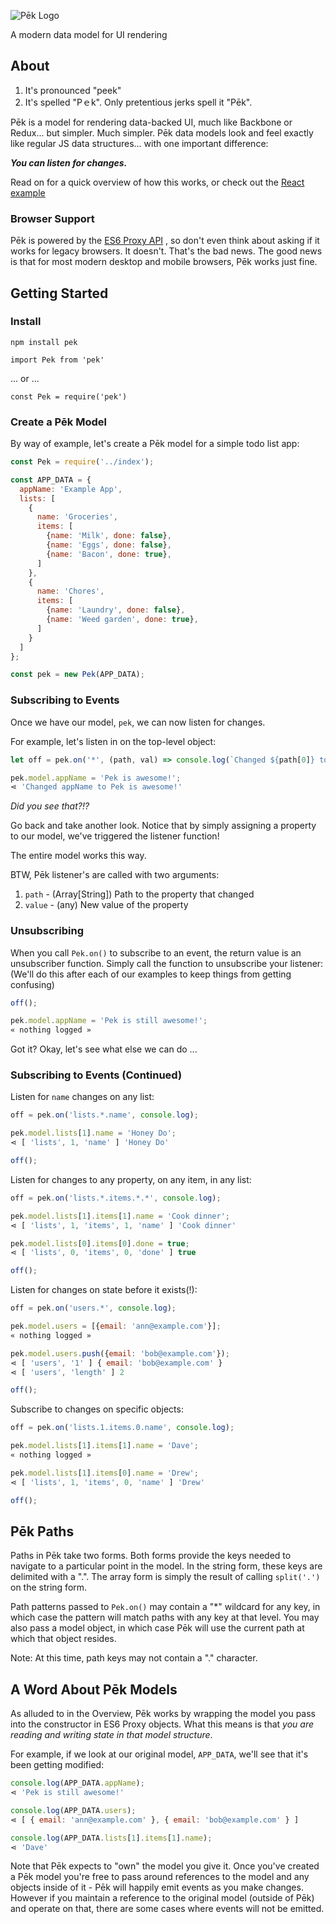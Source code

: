 ![P&emacr;k Logo](http://i.imgur.com/4ZQuhmQ.png)

A modern data model for UI rendering

## About

1. It's pronounced "peek"
2. It's spelled "Pｅk".  Only pretentious jerks spell it "P&emacr;k".

P&emacr;k is a model for rendering data-backed UI, much like Backbone or Redux... but
simpler. Much simpler.  P&emacr;k data models look and feel exactly like regular
JS data structures... with one important difference:

***You can listen for changes.***

Read on for a quick overview of how this works, or check out the [React example](react-example/src/App.js)

### Browser Support

P&emacr;k is powered by the [ES6 Proxy
API](https://developer.mozilla.org/en-US/docs/Web/JavaScript/Reference/Global_Objects/Proxy)
, so don't even think about asking if it works for legacy browsers.  It
doesn't.  That's the bad news.  The good news is that for most modern desktop and mobile browsers, P&emacr;k works just fine.

## Getting Started
### Install

`npm install pek`

`import Pek from 'pek'`

... or ...

`const Pek = require('pek')`

### Create a P&emacr;k Model

By way of example, let's create a P&emacr;k model for a simple todo list app:
```javascript
const Pek = require('../index');

const APP_DATA = {
  appName: 'Example App',
  lists: [
    {
      name: 'Groceries',
      items: [
        {name: 'Milk', done: false},
        {name: 'Eggs', done: false},
        {name: 'Bacon', done: true},
      ]
    },
    {
      name: 'Chores',
      items: [
        {name: 'Laundry', done: false},
        {name: 'Weed garden', done: true},
      ]
    }
  ]
};

const pek = new Pek(APP_DATA);
```
### Subscribing to Events

Once we have our model, `pek`, we can now listen for changes.

For example, let's listen in on the top-level object:
```javascript
let off = pek.on('*', (path, val) => console.log(`Changed ${path[0]} to ${val}`));

pek.model.appName = 'Pek is awesome!';
⋖ 'Changed appName to Pek is awesome!'
```
*Did you see that?!?*

Go back and take another look.   Notice that by simply assigning a property to
our model, we've triggered the listener function!

The entire model works this way.

BTW, P&emacr;k listener's are called with two arguments:
  1. `path` - (Array[String]) Path to the property that changed
  2. `value` - (any) New value of the property

### Unsubscribing

When you call `Pek.on()` to subscribe to an event, the return value is an unsubscriber function.  Simply call the function to unsubscribe your listener: (We'll do this after each of our examples to keep things from getting confusing)
```javascript
off();

pek.model.appName = 'Pek is still awesome!';
« nothing logged »
```
Got it?  Okay, let's see what else we can do ...

### Subscribing to Events (Continued)
Listen for `name` changes on any list:
```javascript
off = pek.on('lists.*.name', console.log);

pek.model.lists[1].name = 'Honey Do';
⋖ [ 'lists', 1, 'name' ] 'Honey Do'

off();
```
Listen for changes to any property, on any item, in any list:
```javascript
off = pek.on('lists.*.items.*.*', console.log);

pek.model.lists[1].items[1].name = 'Cook dinner';
⋖ [ 'lists', 1, 'items', 1, 'name' ] 'Cook dinner'

pek.model.lists[0].items[0].done = true;
⋖ [ 'lists', 0, 'items', 0, 'done' ] true

off();
```
Listen for changes on state before it exists(!):
```javascript
off = pek.on('users.*', console.log);

pek.model.users = [{email: 'ann@example.com'}];
« nothing logged »

pek.model.users.push({email: 'bob@example.com'});
⋖ [ 'users', '1' ] { email: 'bob@example.com' }
⋖ [ 'users', 'length' ] 2

off();
```
Subscribe to changes on specific objects:
```javascript
off = pek.on('lists.1.items.0.name', console.log);

pek.model.lists[1].items[1].name = 'Dave';
« nothing logged »

pek.model.lists[1].items[0].name = 'Drew';
⋖ [ 'lists', 1, 'items', 0, 'name' ] 'Drew'

off();
```
## P&emacr;k Paths

Paths in P&emacr;k take two forms.  Both forms provide the keys needed to navigate to
a particular point in the model.  In the string form, these keys are delimited
with a ".".  The array form is simply the result of calling `split('.')` on the string form.

Path patterns passed to `Pek.on()` may contain a "*" wildcard for any key, in
which case the pattern will match paths with any key at that level.  You may
also pass a model object, in which case P&emacr;k will use the current path at which that object resides.

Note: At this time, path keys may not contain a "." character.

## A Word About P&emacr;k Models

As alluded to in the Overview, P&emacr;k works by wrapping the model you pass into
the constructor in ES6 Proxy objects.  What this means is that *you are reading and writing state in that model structure*.

For example, if we look at our original model, `APP_DATA`, we'll see that it's been getting modified:
```javascript
console.log(APP_DATA.appName);
⋖ 'Pek is still awesome!'

console.log(APP_DATA.users);
⋖ [ { email: 'ann@example.com' }, { email: 'bob@example.com' } ]

console.log(APP_DATA.lists[1].items[1].name);
⋖ 'Dave'
```
Note that P&emacr;k expects to "own" the model you give it.  Once you've created a P&emacr;k model you're free to pass around references to the model and any objects inside of it - P&emacr;k will happily emit events as you make changes.  However if you maintain a reference to the original model (outside of P&emacr;k) and operate on that, there are some cases where events will not be emitted.
```